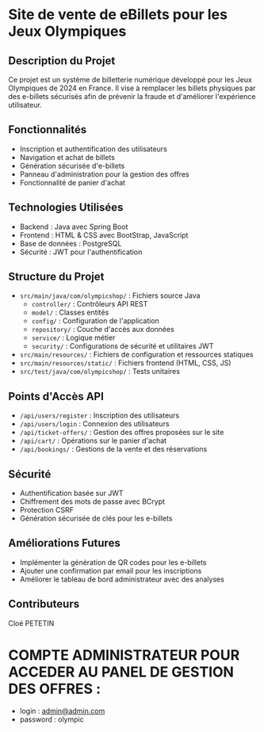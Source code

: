 # Site de vente de eBillets pour les Jeux Olympiques

## Description du Projet
Ce projet est un système de billetterie numérique développé pour les Jeux Olympiques de 2024 en France. Il vise à remplacer les billets physiques par des e-billets sécurisés afin de prévenir la fraude et d'améliorer l'expérience utilisateur.

## Fonctionnalités
- Inscription et authentification des utilisateurs
- Navigation et achat de billets
- Génération sécurisée d'e-billets
- Panneau d'administration pour la gestion des offres
- Fonctionnalité de panier d'achat

## Technologies Utilisées
- Backend : Java avec Spring Boot
- Frontend : HTML & CSS avec BootStrap, JavaScript
- Base de données : PostgreSQL
- Sécurité : JWT pour l'authentification

## Structure du Projet
- `src/main/java/com/olympicshop/` : Fichiers source Java
  - `controller/` : Contrôleurs API REST
  - `model/` : Classes entités
  - `config/` : Configuration de l'application
  - `repository/` : Couche d'accès aux données
  - `service/` : Logique métier
  - `security/` : Configurations de sécurité et utilitaires JWT
- `src/main/resources/` : Fichiers de configuration et ressources statiques
- `src/main/resources/static/` : Fichiers frontend (HTML, CSS, JS)
- `src/test/java/com/olympicshop/` : Tests unitaires

## Points d'Accès API
- `/api/users/register` : Inscription des utilisateurs
- `/api/users/login` : Connexion des utilisateurs
- `/api/ticket-offers/` : Gestion des offres proposées sur le site
- `/api/cart/` : Opérations sur le panier d'achat
- `/api/bookings/` : Gestions de la vente et des réservations 

## Sécurité
- Authentification basée sur JWT
- Chiffrement des mots de passe avec BCrypt
- Protection CSRF
- Génération sécurisée de clés pour les e-billets

## Améliorations Futures
- Implémenter la génération de QR codes pour les e-billets
- Ajouter une confirmation par email pour les inscriptions
- Améliorer le tableau de bord administrateur avec des analyses

## Contributeurs
Cloé PETETIN 

# COMPTE ADMINISTRATEUR POUR ACCEDER AU PANEL DE GESTION DES OFFRES : 
- login : admin@admin.com
- password : olympic


